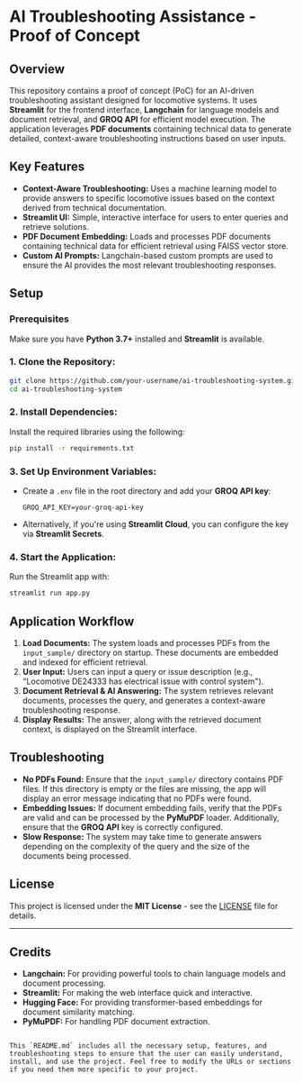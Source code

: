 # AI Troubleshooting Assistance - Proof of Concept

## Overview

This repository contains a proof of concept (PoC) for an AI-driven troubleshooting assistant designed for locomotive systems. It uses **Streamlit** for the frontend interface, **Langchain** for language models and document retrieval, and **GROQ API** for efficient model execution. The application leverages **PDF documents** containing technical data to generate detailed, context-aware troubleshooting instructions based on user inputs.

## Key Features

- **Context-Aware Troubleshooting:** Uses a machine learning model to provide answers to specific locomotive issues based on the context derived from technical documentation.
- **Streamlit UI:** Simple, interactive interface for users to enter queries and retrieve solutions.
- **PDF Document Embedding:** Loads and processes PDF documents containing technical data for efficient retrieval using FAISS vector store.
- **Custom AI Prompts:** Langchain-based custom prompts are used to ensure the AI provides the most relevant troubleshooting responses.

## Setup

### Prerequisites

Make sure you have **Python 3.7+** installed and **Streamlit** is available.

### 1. Clone the Repository:

```bash
git clone https://github.com/your-username/ai-troubleshooting-system.git
cd ai-troubleshooting-system
```

### 2. Install Dependencies:

Install the required libraries using the following:

```bash
pip install -r requirements.txt
```

### 3. Set Up Environment Variables:

- Create a `.env` file in the root directory and add your **GROQ API key**:
  ```
  GROQ_API_KEY=your-groq-api-key
  ```
- Alternatively, if you're using **Streamlit Cloud**, you can configure the key via **Streamlit Secrets**.

### 4. Start the Application:

Run the Streamlit app with:

```bash
streamlit run app.py
```

## Application Workflow

1. **Load Documents:** The system loads and processes PDFs from the `input_sample/` directory on startup. These documents are embedded and indexed for efficient retrieval.
2. **User Input:** Users can input a query or issue description (e.g., "Locomotive DE24333 has electrical issue with control system").
3. **Document Retrieval & AI Answering:** The system retrieves relevant documents, processes the query, and generates a context-aware troubleshooting response.
4. **Display Results:** The answer, along with the retrieved document context, is displayed on the Streamlit interface.

## Troubleshooting

- **No PDFs Found:** Ensure that the `input_sample/` directory contains PDF files. If this directory is empty or the files are missing, the app will display an error message indicating that no PDFs were found.
- **Embedding Issues:** If document embedding fails, verify that the PDFs are valid and can be processed by the **PyMuPDF** loader. Additionally, ensure that the **GROQ API** key is correctly configured.
- **Slow Response:** The system may take time to generate answers depending on the complexity of the query and the size of the documents being processed.

## License

This project is licensed under the **MIT License** - see the [LICENSE](LICENSE) file for details.

---

## Credits

- **Langchain:** For providing powerful tools to chain language models and document processing.
- **Streamlit:** For making the web interface quick and interactive.
- **Hugging Face:** For providing transformer-based embeddings for document similarity matching.
- **PyMuPDF:** For handling PDF document extraction.

```

This `README.md` includes all the necessary setup, features, and troubleshooting steps to ensure that the user can easily understand, install, and use the project. Feel free to modify the URLs or sections if you need them more specific to your project.
